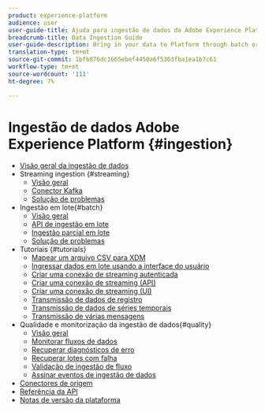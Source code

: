 ```yaml
---
product: experience-platform
audience: user
user-guide-title: Ajuda para ingestão de dados da Adobe Experience Platform
breadcrumb-title: Data Ingestion Guide
user-guide-description: Bring in your data to Platform through batch or streaming ingestion.
translation-type: tm+mt
source-git-commit: 1bfb876dc1665ebef4450a6f5363fba1ea1b7c61
workflow-type: tm+mt
source-wordcount: '111'
ht-degree: 7%

---
```



# Ingestão de dados Adobe Experience Platform {#ingestion}

- [Visão geral da ingestão de dados](home.md)
- Streaming ingestion {#streaming}
   - [Visão geral](streaming-ingestion/overview.md)
   - [Conector Kafka](streaming-ingestion/kafka.md)
   - [Solução de problemas](streaming-ingestion/troubleshooting.md)
- Ingestão em lote{#batch}
   - [Visão geral](batch-ingestion/overview.md)
   - [API de ingestão em lote](batch-ingestion/api-overview.md)
   - [Ingestão parcial em lote](batch-ingestion/partial.md)
   - [Solução de problemas](batch-ingestion/troubleshooting.md)
- Tutoriais {#tutorials}
   - [Mapear um arquivo CSV para XDM](tutorials/map-a-csv-file.md)
   - [Ingressar dados em lote usando a interface do usuário](tutorials/ingest-batch-data.md)
   - [Criar uma conexão de streaming autenticada](tutorials/create-authenticated-streaming-connection.md)
   - [Criar uma conexão de streaming (API)](tutorials/create-streaming-connection.md)
   - [Criar uma conexão de streaming (UI)](tutorials/create-streaming-connection-ui.md)
   - [Transmissão de dados de registro](tutorials/streaming-record-data.md)
   - [Transmissão de dados de séries temporais](tutorials/streaming-time-series-data.md)
   - [Transmissão de várias mensagens](tutorials/streaming-multiple-messages.md)
- Qualidade e monitorização da ingestão de dados{#quality}
   - [Visão geral](quality/overview.md)
   - [Monitorar fluxos de dados](quality/monitor-data-flows.md)
   - [Recuperar diagnósticos de erro](quality/error-diagnostics.md)
   - [Recuperar lotes com falha](quality/retrieve-failed-batches.md)
   - [Validação de ingestão de fluxo](quality/streaming-validation.md)
   - [Assinar eventos de ingestão de dados](quality/subscribe-events.md)
- [Conectores de origem](source-connectors.md)
- [Referência da API](https://www.adobe.io/apis/experienceplatform/home/api-reference.html#!acpdr/swagger-specs/ingest-api.yaml)
- [Notas de versão da plataforma](https://www.adobe.com/go/platform-release-notes-en)